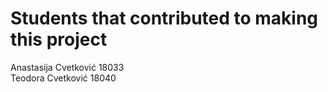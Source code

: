 # Students that contributed to making this project
 Anastasija Cvetković 18033
 <br>
 Teodora Cvetković 18040
